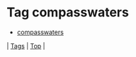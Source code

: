 <!--
title: Tag compasswaters
date: 2020-06-28T15:26:59.769Z
tags:
-->
# Tag compasswaters

 * [compasswaters](92923776726.md)

| [Tags](tags.md) | [Top](index.md) |
